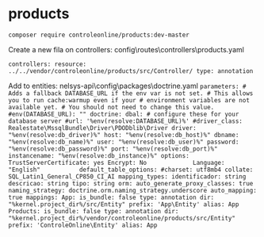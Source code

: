 # products


`composer require controleonline/products:dev-master`



Create a new fila on controllers:
config\routes\controllers\products.yaml

`
controllers:
    resource: ../../vendor/controleonline/products/src/Controller/
    type: annotation      
`

Add to entities:
nelsys-api\config\packages\doctrine.yaml
`
parameters:
    # Adds a fallback DATABASE_URL if the env var is not set.
    # This allows you to run cache:warmup even if your
    # environment variables are not available yet.
    # You should not need to change this value.
    #env(DATABASE_URL): ""
doctrine:
    dbal:
        # configure these for your database server
        #url: '%env(resolve:DATABASE_URL)%'
        #driver_class: Realestate\MssqlBundle\Driver\PDODblib\Driver
        driver: "%env(resolve:db_driver)%"
        host: "%env(resolve:db_host)%"
        dbname: "%env(resolve:db_name)%"
        user: "%env(resolve:db_user)%"
        password: "%env(resolve:db_password)%"
        port: "%env(resolve:db_port)%"
        instancename: "%env(resolve:db_instance)%"
        options:
            TrustServerCertificate: yes
            Encrypt: No            
            Language: "English"          
        default_table_options:
            #charset: utf8mb4
            collate: SQL_Latin1_General_CP850_CI_AI
        mapping_types:
            identificador: string
            descricao: string
            tipo: string
    orm:
        auto_generate_proxy_classes: true
        naming_strategy: doctrine.orm.naming_strategy.underscore
        auto_mapping: true
        mappings:
            App:
                is_bundle: false
                type: annotation
                dir: "%kernel.project_dir%/src/Entity"
                prefix: 'App\Entity'
                alias: App       
            Products:
                is_bundle: false
                type: annotation
                dir: "%kernel.project_dir%/vendor/controleonline/products/src/Entity"
                prefix: 'ControleOnline\Entity'
                alias: App                                
`                
